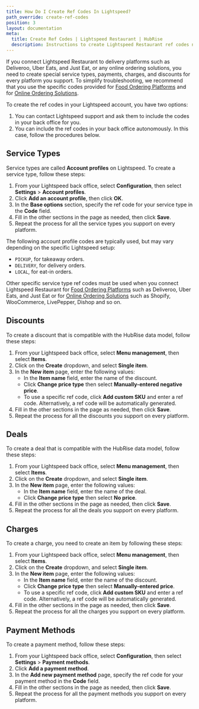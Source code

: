 ```yaml
---
title: How Do I Create Ref Codes In Lightspeed?
path_override: create-ref-codes
position: 3
layout: documentation
meta:
  title: Create Ref Codes | Lightspeed Restaurant | HubRise
  description: Instructions to create Lightspeed Restaurant ref codes needed for your EPOS to work with other connected apps, like online ordering platforms.
---
```


If you connect Lightspeed Restaurant to delivery platforms such as Deliveroo, Uber Eats, and Just Eat, or any online ordering solutions, you need to create special service types, payments, charges, and discounts for every platform you support.
To simplify troubleshooting, we recommend that you use the specific codes provided for [Food Ordering Platforms](/apps/lightspeed-restaurant/food-ordering-platforms) and for [Online Ordering Solutions](/apps/lightspeed-restaurant/online-ordering-solutions).

To create the ref codes in your Lightspeed account, you have two options:

1. You can contact Lightspeed support and ask them to include the codes in your back office for you.
1. You can include the ref codes in your back office autonomously. In this case, follow the procedures below.

## Service Types

Service types are called **Account profiles** on Lightspeed. To create a service type, follow these steps:

1. From your Lightspeed back office, select **Configuration**, then select **Settings** > **Account profiles**.
1. Click **Add an account profile**, then click **OK**.
1. In the **Base options** section, specify the ref code for your service type in the **Code** field.
1. Fill in the other sections in the page as needed, then click **Save**.
1. Repeat the process for all the service types you support on every platform.

The following account profile codes are typically used, but may vary depending on the specific Lightspeed setup:

- `PICKUP`, for takeaway orders.
- `DELIVERY`, for delivery orders.
- `LOCAL`, for eat-in orders.

Other specific service type ref codes must be used when you connect Lightspeed Restaurant for [Food Ordering Platforms](/apps/lightspeed-restaurant/food-ordering-platforms) such as Deliveroo, Uber Eats, and Just Eat or for [Online Ordering Solutions](/apps/lightspeed-restaurant/online-ordering-solutions) such as Shopify, WooCommerce, LivePepper, Dishop and so on.

## Discounts

To create a discount that is compatible with the HubRise data model, follow these steps:

1. From your Lightspeed back office, select **Menu management**, then select **Items**.
1. Click on the **Create** dropdown, and select **Single item**.
1. In the **New item** page, enter the following values:
   - In the **Item name** field, enter the name of the discount.
   - Click **Change price type** then select **Manually-entered negative price**.
   - To use a specific ref code, click **Add custom SKU** and enter a ref code. Alternatively, a ref code will be automatically generated.
1. Fill in the other sections in the page as needed, then click **Save**.
1. Repeat the process for all the discounts you support on every platform.

## Deals

To create a deal that is compatible with the HubRise data model, follow these steps:

1. From your Lightspeed back office, select **Menu management**, then select **Items**.
1. Click on the **Create** dropdown, and select **Single item**.
1. In the **New item** page, enter the following values:
   - In the **Item name** field, enter the name of the deal.
   - Click **Change price type** then select **No price**.
1. Fill in the other sections in the page as needed, then click **Save**.
1. Repeat the process for all the deals you support on every platform.

## Charges

To create a charge, you need to create an item by following these steps:

1. From your Lightspeed back office, select **Menu management**, then select **Items**.
1. Click on the **Create** dropdown, and select **Single item**.
1. In the **New item** page, enter the following values:
   - In the **Item name** field, enter the name of the discount.
   - Click **Change price type** then select **Manually-entered price**.
   - To use a specific ref code, click **Add custom SKU** and enter a ref code. Alternatively, a ref code will be automatically generated.
1. Fill in the other sections in the page as needed, then click **Save**.
1. Repeat the process for all the charges you support on every platform.

## Payment Methods

To create a payment method, follow these steps:

1. From your Lightspeed back office, select **Configuration**, then select **Settings** > **Payment methods**.
1. Click **Add a payment method**.
1. In the **Add new payment method** page, specify the ref code for your payment method in the **Code** field.
1. Fill in the other sections in the page as needed, then click **Save**.
1. Repeat the process for all the payment methods you support on every platform.

